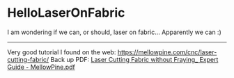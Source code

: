 # HelloLaserOnFabric
I am wondering if we can, or should, laser on fabric... Apparently we can :) 



-------------

Very good tutorial I found on the web:
https://mellowpine.com/cnc/laser-cutting-fabric/
Back up PDF: [Laser Cutting Fabric without Fraying_ Expert Guide - MellowPine.pdf](https://github.com/EloiStree3D/HelloLaserOnFabric/files/11569548/Laser.Cutting.Fabric.without.Fraying_.Expert.Guide.-.MellowPine.pdf)

